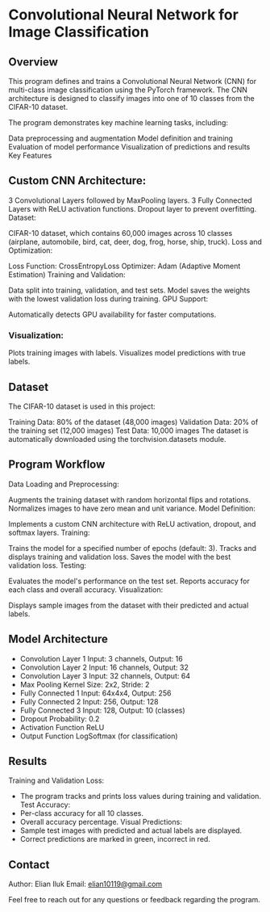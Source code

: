 # Convolutional Neural Network for Image Classification
## Overview
This program defines and trains a Convolutional Neural Network (CNN) for multi-class image classification using the PyTorch framework. The CNN architecture is designed to classify images into one of 10 classes from the CIFAR-10 dataset.

The program demonstrates key machine learning tasks, including:

Data preprocessing and augmentation
Model definition and training
Evaluation of model performance
Visualization of predictions and results
Key Features
## Custom CNN Architecture:

3 Convolutional Layers followed by MaxPooling layers.
3 Fully Connected Layers with ReLU activation functions.
Dropout layer to prevent overfitting.
Dataset:

CIFAR-10 dataset, which contains 60,000 images across 10 classes (airplane, automobile, bird, cat, deer, dog, frog, horse, ship, truck).
Loss and Optimization:

Loss Function: CrossEntropyLoss
Optimizer: Adam (Adaptive Moment Estimation)
Training and Validation:

Data split into training, validation, and test sets.
Model saves the weights with the lowest validation loss during training.
GPU Support:

Automatically detects GPU availability for faster computations.
### Visualization:

Plots training images with labels.
Visualizes model predictions with true labels.

## Dataset
The CIFAR-10 dataset is used in this project:

Training Data: 80% of the dataset (48,000 images)
Validation Data: 20% of the training set (12,000 images)
Test Data: 10,000 images
The dataset is automatically downloaded using the torchvision.datasets module.

## Program Workflow
Data Loading and Preprocessing:

Augments the training dataset with random horizontal flips and rotations.
Normalizes images to have zero mean and unit variance.
Model Definition:

Implements a custom CNN architecture with ReLU activation, dropout, and softmax layers.
Training:

Trains the model for a specified number of epochs (default: 3).
Tracks and displays training and validation loss.
Saves the model with the best validation loss.
Testing:

Evaluates the model's performance on the test set.
Reports accuracy for each class and overall accuracy.
Visualization:

Displays sample images from the dataset with their predicted and actual labels.
## Model Architecture
- Convolution Layer 1	Input: 3 channels, Output: 16
- Convolution Layer 2	Input: 16 channels, Output: 32
- Convolution Layer 3	Input: 32 channels, Output: 64
- Max Pooling	Kernel Size: 2x2, Stride: 2
- Fully Connected 1	Input: 64x4x4, Output: 256
- Fully Connected 2	Input: 256, Output: 128
- Fully Connected 3	Input: 128, Output: 10 (classes)
- Dropout	Probability: 0.2
- Activation Function	ReLU
- Output Function	LogSoftmax (for classification)
## Results
Training and Validation Loss: 
- The program tracks and prints loss values during training and validation.
Test Accuracy:
- Per-class accuracy for all 10 classes.
- Overall accuracy percentage.
Visual Predictions:
- Sample test images with predicted and actual labels are displayed.
- Correct predictions are marked in green, incorrect in red.

## Contact
Author: Elian Iluk
Email: elian10119@gmail.com

Feel free to reach out for any questions or feedback regarding the program.

